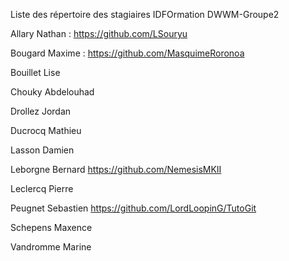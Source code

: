 Liste des répertoire des stagiaires IDFOrmation DWWM-Groupe2


Allary Nathan : https://github.com/LSouryu

Bougard Maxime : https://github.com/MasquimeRoronoa

Bouillet Lise

Chouky Abdelouhad

Drollez Jordan

Ducrocq Mathieu

Lasson Damien

Leborgne Bernard  https://github.com/NemesisMKII

Leclercq Pierre

Peugnet Sebastien https://github.com/LordLoopinG/TutoGit

Schepens Maxence

Vandromme Marine

